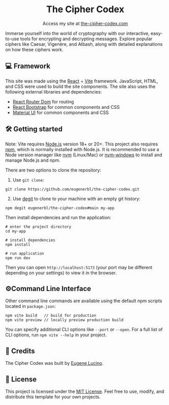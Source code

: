 <h1 align="center">
  The Cipher Codex
</h1>

<p align="center">
    Access my site at <a href="https://google.com">the-cipher-codex.com</a>
</p>

Immerse yourself into the world of cryptography with our interactive, easy-to-use tools for encrypting and decrypting messages. Explore popular ciphers like Caesar, Vigenère, and Atbash, along with detailed explanations on how these ciphers work.


## 💻 Framework
This site was made using the [React](https://react.dev) + [Vite](https://vitejs.dev) framework. JavaScript, HTML, and CSS were used to build the site components. The site also uses the following external libraries and dependencies:

- [React Router Dom](https://www.npmjs.com/package/react-router-dom) for routing
- [React Bootstrap](https://react-bootstrap.netlify.app/) for common components and CSS
- [Material UI](https://mui.com/material-ui) for common components and CSS


## 🛠 Getting started

Note: Vite requires [Node.js](https://nodejs.org/en/) version 18+ or 20+. This project also requires [npm](https://docs.npmjs.com/downloading-and-installing-node-js-and-npm), which is normally installed with Node.js. It is recommended to use a Node version manager like [nvm](https://github.com/nvm-sh/nvm) (Linux/Mac) or [nvm-windows](https://github.com/coreybutler/nvm-windows) to install and manage Node.js and npm.

There are two options to clone the repository:

1. Use `git clone`:
```
git clone https://github.com/eugenerbl/the-cipher-codex.git
```
2. Use [degit](https://github.com/Rich-Harris/degit) to clone to your machine with an empty git history:

```
npm degit eugenerbl/the-cipher-codex#main my-app
```

Then install dependencies and run the application:
```
# enter the project directory
cd my-app

# install dependencies
npm install

# run application
npm run dev
```

Then you can open `http://localhost:5173` (your port may be different depending on your settings) to view it in the browser.


## ⚙️Command Line Interface

Other command line commands are available using the default npm scripts located in `package.json`:

```
npm vite build   // build for production
npm vite preview // locally preview production build
```
   
You can specify additional CLI options like `--port` or `--open`. For a full list of CLI options, run `npm vite --help` in your project.


## 👤 Credits
The Cipher Codex was built by [Eugene Lucino](eugenerbl.github.io).


## 📝 License

This project is licensed under the [MIT License](https://opensource.org/licenses/MIT). Feel free 
to use, modify, and distribute this template for your own projects.